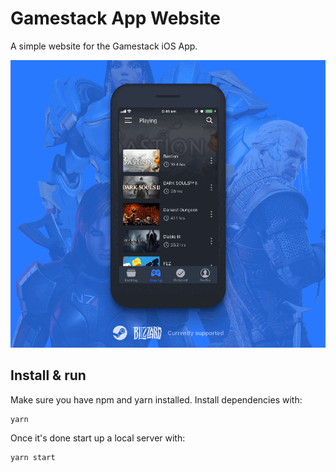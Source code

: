 # Gamestack App Website

A simple website for the Gamestack iOS App.

![Site preview](/public/social-image.png)

## Install & run

Make sure you have npm and yarn installed. Install dependencies with:

```bash
yarn
```

Once it's done start up a local server with:

```bash
yarn start
```
